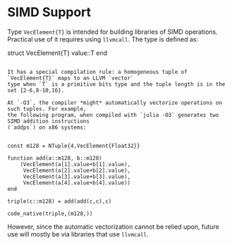 # SIMD Support

Type `VecElement{T}` is intended for building libraries of SIMD operations. Practical use of it
requires using `llvmcall`. The type is defined as:


struct VecElement{T}
    value::T
end
```

It has a special compilation rule: a homogeneous tuple of `VecElement{T}` maps to an LLVM `vector`
type when `T` is a primitive bits type and the tuple length is in the set {2-6,8-10,16}.

At `-O3`, the compiler *might* automatically vectorize operations on such tuples. For example,
the following program, when compiled with `julia -O3` generates two SIMD addition instructions
(`addps`) on x86 systems:


const m128 = NTuple{4,VecElement{Float32}}

function add(a::m128, b::m128)
    (VecElement(a[1].value+b[1].value),
     VecElement(a[2].value+b[2].value),
     VecElement(a[3].value+b[3].value),
     VecElement(a[4].value+b[4].value))
end

triple(c::m128) = add(add(c,c),c)

code_native(triple,(m128,))
```

However, since the automatic vectorization cannot be relied upon, future use will mostly be via
libraries that use `llvmcall`.
